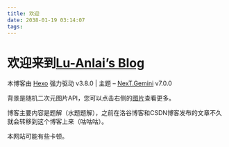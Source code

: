 ```yaml
---
title: 欢迎
date: 2038-01-19 03:14:07
tags:
---
```


# 欢迎来到[$\text{Lu-Anlai's Blog}$](https://www.Lu-Anlai.top/)

本博客由 [Hexo](https://hexo.io/zh-cn/) 强力驱动 v3.8.0 | 主题 – [NexT.Gemini](https://theme-next.org/) v7.0.0

背景是随机二次元图片$\text{API}$，您可以点击右侧的[图片](/pictures/)查看更多。

博客主要内容是题解（水题题解），之前在洛谷博客和$\text{CSDN}$博客发布的文章不久就会转移到这个博客上来（咕咕咕）。

本网站可能有些卡顿。
